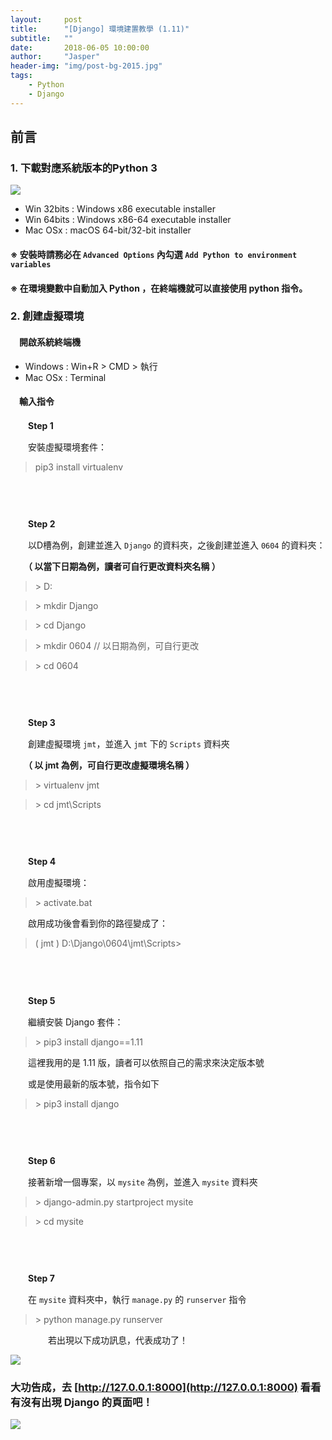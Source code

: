 ```yaml
---
layout:     post
title:      "[Django] 環境建置教學 (1.11)"
subtitle:   ""
date:       2018-06-05 10:00:00
author:     "Jasper"
header-img: "img/post-bg-2015.jpg"
tags:
    - Python
    - Django
---
```


## 前言

### 1. 下載對應系統版本的Python 3
<a href="https://www.python.org/downloads/release/python-365/"><img src="https://i.imgur.com/PbTLOI1.png"></a>
- Win 32bits : Windows x86 executable installer
- Win 64bits : Windows x86-64 executable installer
- Mac OSx : macOS 64-bit/32-bit installer
#### ※ 安裝時請務必在 `Advanced Options` 內勾選 `Add Python to environment variables`
#### ※ 在環境變數中自動加入 Python ，在終端機就可以直接使用 python 指令。

### 2. 創建虛擬環境

#### 　開啟系統終端機
- Windows : Win+R > CMD > 執行
- Mac OSx : Terminal

#### 　輸入指令

　　**Step 1** 
  
　　安裝虛擬環境套件：
>  pip3 install virtualenv

###### 　

　　**Step 2**
  
　　以D槽為例，創建並進入 `Django` 的資料夾，之後創建並進入 `0604` 的資料夾：

　　**（ 以當下日期為例，讀者可自行更改資料夾名稱 ）**
  


> \> D:

> \> mkdir Django

> \> cd Django

> \> mkdir 0604 // 以日期為例，可自行更改

> \> cd 0604

###### 　

　　**Step 3**


　　創建虛擬環境 `jmt`，並進入 `jmt` 下的 `Scripts` 資料夾
  
　　**（ 以 jmt 為例，可自行更改虛擬環境名稱 ）**
> \> virtualenv jmt

> \> cd jmt\Scripts

###### 　

　　**Step 4**

　　啟用虛擬環境：
> \> activate.bat



　　啟用成功後會看到你的路徑變成了：
> ( jmt ) D:\Django\0604\jmt\Scripts>

###### 　

　　**Step 5**
  
　　繼續安裝 Django 套件：
> \> pip3 install django==1.11


  
　　這裡我用的是 1.11 版，讀者可以依照自己的需求來決定版本號
  
　　或是使用最新的版本號，指令如下
> \> pip3 install django

###### 　
 　　**Step 6**
   
   　　接著新增一個專案，以 `mysite` 為例，並進入 `mysite` 資料夾
   
> \> django-admin.py startproject mysite

> \> cd mysite

###### 　
 　　**Step 7**
   
   　　在 `mysite` 資料夾中，執行 `manage.py` 的 `runserver` 指令

> \> python manage.py runserver

　　　　
若出現以下成功訊息，代表成功了！

   <img src="https://i.imgur.com/M3h0ad6.jpg">


### 大功告成，去 [http://127.0.0.1:8000](http://127.0.0.1:8000) 看看有沒有出現 Django 的頁面吧！

<img src="https://i.imgur.com/BC5OdPg.jpg">
